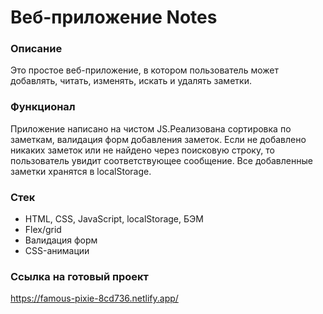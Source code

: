 # Веб-приложение Notes

### Описание
Это простое веб-приложение, в котором пользователь может добавлять, читать, изменять, искать и удалять заметки.

### Функционал
Приложение написано на чистом JS.Реализована сортировка по заметкам, валидация форм добавления заметок. Если не добавлено никаких заметок или не найдено через поисковую строку, то пользователь увидит соответствующее сообщение. Все добавленные заметки хранятся в localStorage.

### Стек
- HTML, CSS, JavaScript, localStorage, БЭМ
- Flex/grid
- Валидация форм
- CSS-анимации

### Ссылка на готовый проект
https://famous-pixie-8cd736.netlify.app/
